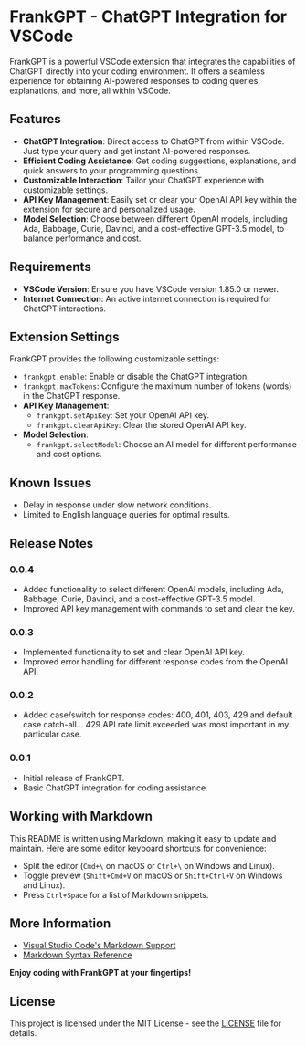 # FrankGPT - ChatGPT Integration for VSCode

FrankGPT is a powerful VSCode extension that integrates the capabilities of ChatGPT directly into your coding environment. It offers a seamless experience for obtaining AI-powered responses to coding queries, explanations, and more, all within VSCode.

## Features

- **ChatGPT Integration**: Direct access to ChatGPT from within VSCode. Just type your query and get instant AI-powered responses.
- **Efficient Coding Assistance**: Get coding suggestions, explanations, and quick answers to your programming questions.
- **Customizable Interaction**: Tailor your ChatGPT experience with customizable settings.
- **API Key Management**: Easily set or clear your OpenAI API key within the extension for secure and personalized usage.
- **Model Selection**: Choose between different OpenAI models, including Ada, Babbage, Curie, Davinci, and a cost-effective GPT-3.5 model, to balance performance and cost.

## Requirements

- **VSCode Version**: Ensure you have VSCode version 1.85.0 or newer.
- **Internet Connection**: An active internet connection is required for ChatGPT interactions.

## Extension Settings

FrankGPT provides the following customizable settings:

- `frankgpt.enable`: Enable or disable the ChatGPT integration.
- `frankgpt.maxTokens`: Configure the maximum number of tokens (words) in the ChatGPT response.
- **API Key Management**:
  - `frankgpt.setApiKey`: Set your OpenAI API key.
  - `frankgpt.clearApiKey`: Clear the stored OpenAI API key.
- **Model Selection**:
  - `frankgpt.selectModel`: Choose an AI model for different performance and cost options.

## Known Issues

- Delay in response under slow network conditions.
- Limited to English language queries for optimal results.

## Release Notes

### 0.0.4

- Added functionality to select different OpenAI models, including Ada, Babbage, Curie, Davinci, and a cost-effective GPT-3.5 model.
- Improved API key management with commands to set and clear the key.

### 0.0.3

- Implemented functionality to set and clear OpenAI API key.
- Improved error handling for different response codes from the OpenAI API.

### 0.0.2

- Added case/switch for response codes: 400, 401, 403, 429 and default case catch-all... 429 API rate limit exceeded was most important in my particular case.

### 0.0.1

- Initial release of FrankGPT.
- Basic ChatGPT integration for coding assistance.

## Working with Markdown

This README is written using Markdown, making it easy to update and maintain. Here are some editor keyboard shortcuts for convenience:

- Split the editor (`Cmd+\` on macOS or `Ctrl+\` on Windows and Linux).
- Toggle preview (`Shift+Cmd+V` on macOS or `Shift+Ctrl+V` on Windows and Linux).
- Press `Ctrl+Space` for a list of Markdown snippets.

## More Information

- [Visual Studio Code's Markdown Support](http://code.visualstudio.com/docs/languages/markdown)
- [Markdown Syntax Reference](https://help.github.com/articles/markdown-basics/)

**Enjoy coding with FrankGPT at your fingertips!**

## License

This project is licensed under the MIT License - see the [LICENSE](LICENSE) file for details.